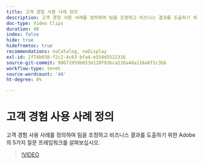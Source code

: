```yaml
---
title: 고객 경험 사용 사례 정의
description: 고객 경험 사용 사례를 정의하여 팀을 조정하고 비즈니스 결과를 도출하기 위한 Adobe의 5가지 질문 프레임워크를 살펴보십시오.
doc-type: Video Clips
duration: 48
index: false
hide: true
hidefromtoc: true
recommendations: noCatalog, noDisplay
exl-id: 2f74b038-f2c2-4c63-bfa4-e554d5522316
source-git-commit: 90671959b653e120f93bca216a4da116a8f1c3bb
workflow-type: tm+mt
source-wordcount: '44'
ht-degree: 0%

---
```


# 고객 경험 사용 사례 정의

고객 경험 사용 사례를 정의하여 팀을 조정하고 비즈니스 결과를 도출하기 위한 Adobe의 5가지 질문 프레임워크를 살펴보십시오.

<!-- 85_S651_3442537_47_defining-customer-experience-use-cases -->
>[!VIDEO](https://video.tv.adobe.com/v/3458292/?learn=on&enablevpops=true)
